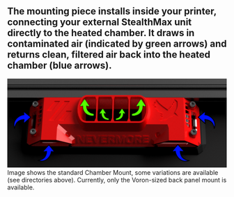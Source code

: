 ## The mounting piece installs inside your printer, connecting your external StealthMax unit directly to the heated chamber. It draws in contaminated air (indicated by green arrows) and returns clean, filtered air back into the heated chamber (blue arrows). 
![StealthMax V2](./standard.png)
Image shows the standard Chamber Mount, some variations are available (see directories above). Currently, only the Voron-sized back panel mount is available.
